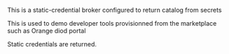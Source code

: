 This is a static-credential broker configured to return catalog from secrets

This is used to demo developer tools provisionned from the marketplace such as Orange diod portal

Static credentials are returned.